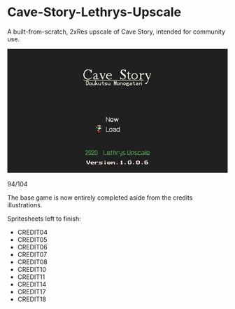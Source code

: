 # Cave-Story-Lethrys-Upscale
A built-from-scratch, 2xRes upscale of Cave Story, intended for community use.

![Screenshot](screenshot.png)

94/104

The base game is now entirely completed aside from the credits illustrations.

Spritesheets left to finish:

- CREDIT04
- CREDIT05
- CREDIT06
- CREDIT07
- CREDIT08
- CREDIT10
- CREDIT11
- CREDIT14
- CREDIT17
- CREDIT18
